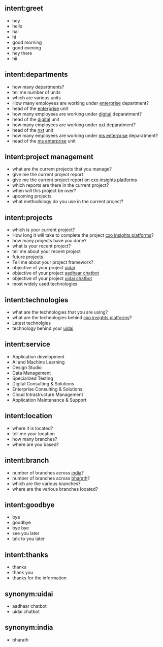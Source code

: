 ## intent:greet
- hey
- hello
- hai
- hi
- good morning
- good evening
- hey there
- hii


## intent:departments
- how many departments?
- tell me number of units
- which are various units 
- How many employees are working under [enterprise](department_name) department?
- head of the [enterprise](department_name) unit
- how many employees are working under [digital](department_name)  deparatment?
- head of the [digital](department_name) unit
- how many employees are working under [nxt](department_name)  deparatment?
- head of the [nxt](department_name) unit
- how many employees are working under [ms enterprise](department_name)  deparatment?
- head of the [ms enterprise](department_name) unit


## intent:project management
- what are the current projects that you manage?
- give me the current project report
- give me the current project report on [cxo insights platforms](project_title)
- which reports are there in the current project?
- when will this project be over?
- upcoming projects
- what methodology do you use in the current project? 

## intent:projects
- which is your current project?
- How long it will take to complete the project [cxo insights platforms](project_title)?
- how many projects have you done?
- what is your recent project?
- tell me about your recent project
- future projects
- Tell me about your project framework?
- objective of your project [uidai](project_title)
- objective of your project [aadhaar chatbot](project_title)
- objective of your project [uidai chatbot](project_title)
- most widely used technologies


## intent:technologies
- what are the technologies that you are using?
- what are the technologies behind [cxo insights platforms](project_title)?
- Latest technolgies
- technology behind your [uidai](project_title)

## intent:service
 - Application development
 - AI and Machine Learning
 - Design Studio
 - Data Management
 - Specialized Testing
 - Digital Consulting & Solutions
 - Enterprise Consulting & Solutions
 - Cloud Intrastructure Management
 - Application Maintenance & Support

## intent:location
 - where it is located?
 - tell me your location
 - how many branches?
 - where are you based?

## intent:branch
 - number of branches across [india](country_name)?
 - number of branches across [bharath](country_name)?
 - which are the various branches?
 - where are the various branches located?

## intent:goodbye
 - bye
 - goodbye
 - bye bye
 - see you later
 - talk to you later


## intent:thanks
 - thanks
 - thank you 
 - thanks for the information

## synonym:uidai
 - aadhaar chatbot
 - uidai chatbot


## synonym:india
 - bharath



